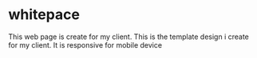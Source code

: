# whitepace
 This web page is create for my client. This is the template design i create for my client. It is responsive for mobile device
